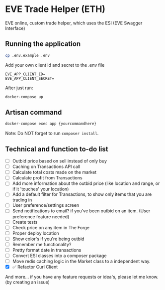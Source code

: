 # EVE Trade Helper (ETH)
EVE online, custom trade helper, which uses the ESI (EVE Swagger Interface)
## Running the application
```bash
cp .env.example .env
```
Add your own client id and secret to the .env file
```
EVE_APP_CLIENT_ID=
EVE_APP_CLIENT_SECRET=
```
After just run:
```bash
docker-compose up
```
## Artisan command
```bash
docker-compose exec app {yourcommandhere}
```
Note: Do NOT forget to run `composer install`.

## Technical and function to-do list
- [ ] Outbid price based on sell instead of only buy
- [ ] Caching on Transactions API call
- [ ] Calculate total costs made on the market
- [ ] Calculate profit from Transactions
- [ ] Add more information about the outbid price (like location and range, or if it 'touches' your location)
- [ ] Add a default filter for Transactions, to show only items that you are trading in
- [ ] User preference/settings screen 
- [ ] Send notifications to email? if you've been outbid on an item. (User preference feature needed)
- [ ] Create tests
- [ ] Check price on any item in The Forge
- [ ] Proper deploy location
- [ ] Show color's if you're being outbid
- [ ] Remember me functionality?
- [ ] Pretty format date in transactions
- [ ] Convert ESI classes into a composer package
- [ ] Move redis caching logic in the Market class to a independent way.
- [x] :white_check_mark: Refactor Curl Client

And more... if you have any feature requests or idea's, please let me know. (by creating an issue)
